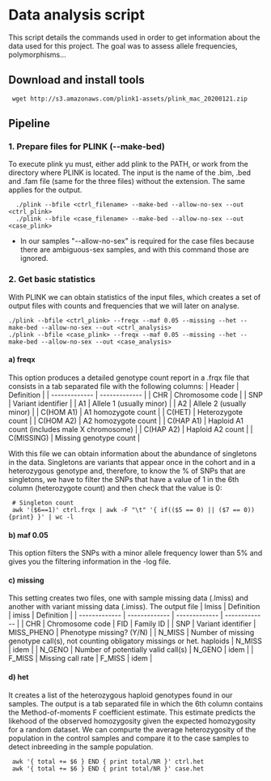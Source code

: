 # Data analysis script

This script details the commands used in order to get information about the data used for this project. The goal was to assess allele frequencies, polymorphisms...

## Download and install tools
     wget http://s3.amazonaws.com/plink1-assets/plink_mac_20200121.zip
  
  
 ## Pipeline 
 
 ### 1. Prepare files for PLINK (--make-bed)
 To execute plink yu must, either add plink to the PATH, or work from the directory where PLINK is located. The input is the name of the .bim, .bed and .fam file (same for the three files) without the extension. The same applies for the output.
 
      ./plink --bfile <ctrl_filename> --make-bed --allow-no-sex --out <ctrl_plink>
      ./plink --bfile <case_filename> --make-bed --allow-no-sex --out <case_plink>
      
* In our samples "--allow-no-sex" is required for the case files because there are ambiguous-sex samples, and with this command those are ignored.


### 2. Get basic statistics
With PLINK we can obtain statistics of the input files, which creates a set of output files with counts and frequencies that we will later on analyse.

    ./plink --bfile <ctrl_plink> --freqx --maf 0.05 --missing --het --make-bed --allow-no-sex --out <ctrl_analysis>
    ./plink --bfile <case_plink> --freqx --maf 0.05 --missing --het --make-bed --allow-no-sex --out <case_analysis>

#### a) freqx
This option produces a detailed genotype count report in a .frqx file that consists in a tab separated file with the following columns:
| Header | Definition |
| ------------- | ------------- |
| CHR  | Chromosome code  |
| SNP  | Variant identifier  |
| A1  | Allele 1 (usually minor)  |
| A2  | Allele 2 (usually minor)  |
| C(HOM A1)  | A1 homozygote count  |
| C(HET)  | Heterozygote count  |
| C(HOM A2)  | A2 homozygote count  |
| C(HAP A1)  | Haploid A1 count (includes male X chromosome)  |
| C(HAP A2)  | Haploid A2 count  |
| C(MISSING)  | Missing genotype count |

With this file we can obtain information about the abundance of singletons in the data. Singletons are variants that appear once in the cohort and in a heterozygous genotype and, therefore, to know the % of SNPs that are singletons, we have to filter the SNPs that have a value of 1 in the 6th column (heterozygote count) and then check that the value is 0:
     
     # Singleton count
     awk '($6==1)' ctrl.frqx | awk -F "\t" '{ if(($5 == 0) || ($7 == 0)) {print} }' | wc -l
     
#### b) maf 0.05
This option filters the SNPs with a minor allele frequency lower than 5% and gives you the filtering information in the -log file.

#### c) missing
This setting creates two files, one with sample missing data (.lmiss) and another with variant missing data (.imiss). The output file 
| lmiss | Definition | imiss | Definition |
| ------------- | ------------- | ------------- | ------------- |
| CHR  | Chromosome code  | FID | 	Family ID |
| SNP  | Variant identifier  | MISS_PHENO | Phenotype missing? (Y/N) |
| N_MISS  | Number of missing genotype call(s), not counting obligatory missings or het. haploids  | N_MISS | idem |
| N_GENO  | Number of potentially valid call(s)  | N_GENO | idem |
| F_MISS | Missing call rate | F_MISS | idem |


#### d) het
It creates a list of the heterozygous haploid genotypes found in our samples. The output is a tab separated file in which the 6th column contains the Method-of-moments F coefficient estimate. This estimate predicts the likehood of the observed homozygosity given the expected  homozygosity for a random dataset. We can compurte the average heterozygosity of the population in the control samples and compare it to the case samples to detect inbreeding in the sample population.

     awk '{ total += $6 } END { print total/NR }' ctrl.het
     awk '{ total += $6 } END { print total/NR }' case.het
